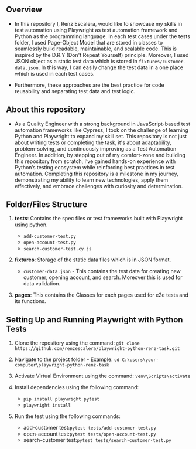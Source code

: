## Overview

- In this repository I, Renz Escalera, would like to showcase my skills in test automation using Playwright as test automation framework and Python as the programming language. In each test cases under the tests folder, I used Page-Object Model that are stored in classes to seamlessly build readable, maintainable, and scalable code. This is inspired by the D.R.Y (Don't Repeat Yourself) principle. Moreover, I used JSON object as a static test data which is stored in `fixtures/customer-data.json`. In this way, I can easily change the test data in a one place which is used in each test cases.

- Furthermore, these approaches are the best practice for code reusability and separating test data and test logic.

## About this repository

- As a Quality Engineer with a strong background in JavaScript-based test automation frameworks like Cypress, I took on the challenge of learning Python and Playwright to expand my skill set. This repository is not just about writing tests or completing the task, it's about adaptability, problem-solving, and continuously improving as a Test Automation Engineer. In addition, by stepping out of my comfort-zone and building this repository from scratch, I’ve gained hands-on experience with Python’s testing ecosystem while reinforcing best practices in test automation. Completing this repository is a milestone in my journey, demonstrating my ability to learn new technologies, apply them effectively, and embrace challenges with curiosity and determination.

## Folder/Files Structure

1.  **tests**: Contains the spec files or test frameworks built with Playwright using python.

    - `add-customer-test.py`
    - `open-account-test.py`
    - `search-customer-test.cy.js`

2.  **fixtures**: Storage of the static data files which is in JSON format.

    - `customer-data.json` - This contains the test data for creating new customer, opening account, and search. Moreover this is used for data validation.

3.  **pages**: This contains the Classes for each pages used for e2e tests and its functions.

## Setting Up and Running Playwright with Python Tests

1. Clone the repository using the command: `git clone https://github.com/renzescalera/playwright-python-renz-task.git`

2. Navigate to the project folder - Example: `cd C:\users\your-computer\playwright-python-renz-task`

3. Activate Virtual Environment using the command: `venv\Scripts\activate`

4. Install dependencies using the following command:

   - `pip install playwright pytest`
   - `playwright install`

5. Run the test using the following commands:

   - add-customer test:`pytest tests/add-customer-test.py`
   - open-account test:`pytest tests/open-account-test.py`
   - search-customer test:`pytest tests/search-customer-test.py`
